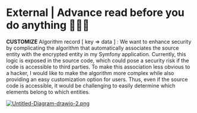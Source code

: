 # External | Advance read before you do anything 🚨🚨🚨

**CUSTOMIZE** Algorithm record [ key => data ] :
We want to enhance security by complicating the algorithm that automatically associates the source entity with the
encrypted entity in my Symfony application. Currently, this logic is exposed in the source code, which could pose a
security risk if the code is accessible to third parties. To make this association less obvious to a hacker, I would
like to make the algorithm more complex while also providing an easy customization option for users. Thus, even if the
source code is accessible, it would be challenging to easily determine which elements belong to which entities.


[![Untitled-Diagram-drawio-2.png](https://i.postimg.cc/159ZBdqT/Untitled-Diagram-drawio-2.png)](https://postimg.cc/c65j4XTM)